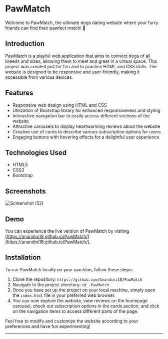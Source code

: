 # PawMatch

Welcome to PawMatch, the ultimate dogs dating website where your furry friends can find their pawfect match! 🐾

## Introduction

PawMatch is a playful web application that aims to connect dogs of all breeds and sizes, allowing them to meet and greet in a virtual space. This project was created just for fun and to practice HTML and CSS skills. The website is designed to be responsive and user-friendly, making it accessible from various devices.

## Features

- Responsive web design using HTML and CSS
- Utilization of Bootstrap library for enhanced responsiveness and styling
- Interactive navigation bar to easily access different sections of the website
- Attractive carousels to display heartwarming reviews about the website
- Creative use of cards to describe various subscription options for users
- Engaging buttons with hovering effects for a delightful user experience

## Technologies Used

- HTML5
- CSS3
- Bootstrap

## Screenshots

![Screenshot (52)](https://github.com/Anandini18/PawMatch/assets/88365547/5d3990f7-b47c-4374-b407-8d356058d3bb)


## Demo

You can experience the live version of PawMatch by visiting [https://anandini18.github.io/PawMatch/](https://anandini18.github.io/PawMatch/).

## Installation

To run PawMatch locally on your machine, follow these steps:

1. Clone the repository: `https://github.com/Anandini18/PawMatch`
2. Navigate to the project directory: `cd -PawMatch`
3. Once you have set up the project on your local machine, simply open the `index.html` file in your preferred web browser. 
4. You can now explore the website, view reviews on the homepage carousel, check out subscription options in the cards section, and click on the navigation items to access different parts of the page.

Feel free to modify and customize the website according to your preferences and have fun experimenting!

---
